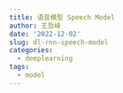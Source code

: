 ```yaml
---
title: 语音模型 Speech Model
author: 王哲峰
date: '2022-12-02'
slug: dl-rnn-speech-model
categories:
  - deeplearning
tags:
  - model
---
```

